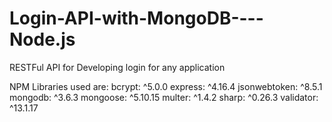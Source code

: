 # Login-API-with-MongoDB----Node.js

RESTFul API for Developing login for any application

NPM Libraries used are:
bcrypt: ^5.0.0
express: ^4.16.4
jsonwebtoken: ^8.5.1
mongodb: ^3.6.3
mongoose: ^5.10.15
multer: ^1.4.2
sharp: ^0.26.3
validator: ^13.1.17
